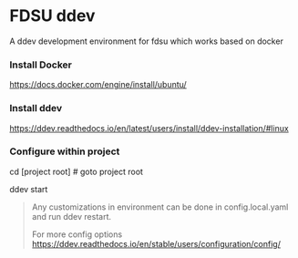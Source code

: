 # FDSU ddev
A ddev development environment for fdsu which works based on docker

### Install Docker
https://docs.docker.com/engine/install/ubuntu/

### Install ddev
https://ddev.readthedocs.io/en/latest/users/install/ddev-installation/#linux

### Configure within project
cd [project root] # goto project root

ddev start

> Any customizations in environment can be done in config.local.yaml and run ddev restart.
>
> For more config options https://ddev.readthedocs.io/en/stable/users/configuration/config/
